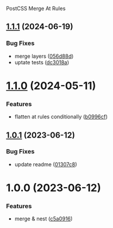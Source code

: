 PostCSS Merge At Rules

## [1.1.1](https://github.com/vis97c/postcss-merge-at-rules/compare/v1.1.0...v1.1.1) (2024-06-19)


### Bug Fixes

* merge layers ([056d88d](https://github.com/vis97c/postcss-merge-at-rules/commit/056d88d688a31dd4c559794e6ae838ac38cc570a))
* uptate tests ([dc3018a](https://github.com/vis97c/postcss-merge-at-rules/commit/dc3018a2ed56ca83b65577cb6109e75b7c0f6237))

# [1.1.0](https://github.com/vis97c/postcss-merge-at-rules/compare/v1.0.1...v1.1.0) (2024-05-11)


### Features

* flatten at rules conditionally ([b0996cf](https://github.com/vis97c/postcss-merge-at-rules/commit/b0996cf4372d8d8b9cf9a00768d67fca4e1b2068))

## [1.0.1](https://github.com/vis97c/postcss-merge-at-rules/compare/v1.0.0...v1.0.1) (2023-06-12)


### Bug Fixes

* update readme ([01307c8](https://github.com/vis97c/postcss-merge-at-rules/commit/01307c8e12e7eb3e5ca2f5f5687e8eefca81d604))

# 1.0.0 (2023-06-12)


### Features

* merge & nest ([c5a0916](https://github.com/vis97c/postcss-merge-at-rules/commit/c5a0916d712680342daf5378aac9a8313da761b9))
